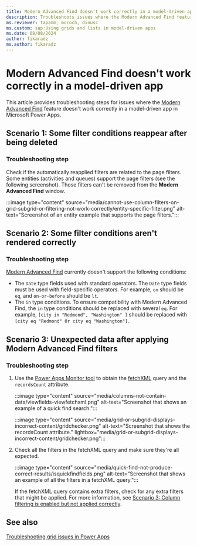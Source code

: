 ```yaml
---
title: Modern Advanced Find doesn't work correctly in a model-driven app
description: Troubleshoots issues where the Modern Advanced Find feature doesn't work correctly in a Power Apps model-driven app.
ms.reviewer: tapanm, moroch, dinusc
ms.custom: sap:Using grids and lists in model-driven apps
ms.date: 08/08/2024
author: fikaradz
ms.author: fikaradz
---
```

# Modern Advanced Find doesn't work correctly in a model-driven app

This article provides troubleshooting steps for issues where the [Modern Advanced Find](/power-apps/user/advanced-find) feature doesn't work correctly in a model-driven app in Microsoft Power Apps.

## Scenario 1: Some filter conditions reappear after being deleted

### Troubleshooting step

Check if the automatically reapplied filters are related to the page filters. Some entities (activities and queues) support the page filters (see the following screenshot). Those filters can't be removed from the **Modern Advanced Find** window.

:::image type="content" source="media/cannot-use-column-filters-on-grid-subgrid-or-filtering-not-work-correctly/entity-specific-filter.png" alt-text="Screenshot of an entity example that supports the page filters.":::

## Scenario 2: Some filter conditions aren't rendered correctly

### Troubleshooting step

[Modern Advanced Find](/power-apps/user/advanced-find) currently doesn't support the following conditions:

- The `Date` type fields used with standard operators. The `Date` type fields must be used with field-specific operators. For example, `on` should be `eq`, and `on-or-before` should be `lt`.
- The `in` type conditions. To ensure compatibility with Modern Advanced Find, the `in` type conditions should be replaced with several `eq`. For example,  `[city in "Redmond", "Washington" ]` should be replaced with `[city eq "Redmond" Or city eq "Washington"]`.

## Scenario 3: Unexpected data after applying Modern Advanced Find filters

### Troubleshooting step

1. Use the [Power Apps Monitor tool](/power-apps/maker/monitor-overview) to obtain the [fetchXML](/power-apps/developer/data-platform/use-fetchxml-construct-query) query and the `recordsCount` attribute.

   :::image type="content" source="media/columns-not-contain-data/viewfields-viewfetchxml.png" alt-text="Screenshot that shows an example of a quick find search.":::

   :::image type="content" source="media/grid-or-subgrid-displays-incorrect-content/gridchecker.png" alt-text="Screenshot that shows the recordsCount attribute." lightbox="media/grid-or-subgrid-displays-incorrect-content/gridchecker.png":::

1. Check all the filters in the fetchXML query and make sure they're all expected.

   :::image type="content" source="media/quick-find-not-produce-correct-results/isquickfindfields.png" alt-text="Screenshot that shows an example of all the filters in a fetchXML query.":::

   If the fetchXML query contains extra filters, check for any extra filters that might be applied. For more information, see [Scenario 3: Column filtering is enabled but not applied correctly](cannot-use-column-filters-on-grid-subgrid-or-filtering-not-work-correctly.md#scenario-3-column-filtering-is-enabled-but-not-applied-correctly).

## See also

[Troubleshooting grid issues in Power Apps](grid-issues.md)
